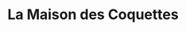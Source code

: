 ---
title: "La Maison des Coquettes"
url: /saint-martin-de-crau/la-maison-des-coquettes/
shop: beauté
---